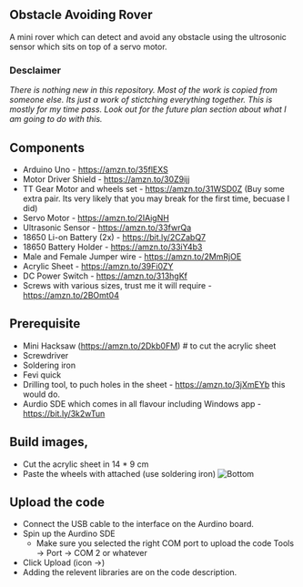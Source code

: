 ## Obstacle Avoiding Rover

A mini rover which can detect and avoid any obstacle using the ultrosonic sensor which sits on top of a servo motor. 

### Desclaimer 

*There is nothing new in this repository. Most of the work is copied from someone else. Its just a work of stictching everything together. This is mostly for my time pass. Look out for the future plan section about what I am going to do with this.* 

## Components

 - Arduino Uno - https://amzn.to/35flEXS
 - Motor Driver Shield - https://amzn.to/30Z9ijj
 - TT Gear Motor and wheels set - https://amzn.to/31WSD0Z (Buy some extra pair. Its very likely that you may break for the first time, becuase I did)
 - Servo Motor - https://amzn.to/2IAigNH
 - Ultrasonic Sensor - https://amzn.to/33fwrQa
 - 18650 Li-on Battery (2x) - https://bit.ly/2CZabQ7
 - 18650 Battery Holder - https://amzn.to/33iY4b3
 - Male and Female Jumper wire - https://amzn.to/2MmRjOE
 - Acrylic Sheet - https://amzn.to/39Fi0ZY
 - DC Power Switch - https://amzn.to/313hgKf
 - Screws with various sizes, trust me it will require - https://amzn.to/2BOmt04

## Prerequisite 

 - Mini Hacksaw (https://amzn.to/2Dkb0FM) # to cut the acrylic sheet
 - Screwdriver
 - Soldering iron
 - Fevi quick
 - Drilling tool, to puch holes in the sheet - https://amzn.to/3jXmEYb this would do. 
 - Aurdio SDE which comes in all flavour including Windows app - https://bit.ly/3k2wTun

## Build images,

 - Cut the acrylic sheet in 14 * 9 cm
 - Paste the wheels with attached (use soldering iron)
    ![Bottom](IMG_6587.jpg])

## Upload the code

 - Connect the USB cable to the interface on the Aurdino board. 
 - Spin up the Aurdino SDE
   - Make sure you selected the right COM port to upload the code Tools -> Port -> COM 2 or whatever
 - Click Upload (icon ->)
 - Adding the relevent libraries are on the code description.



